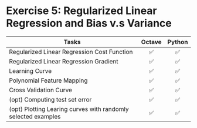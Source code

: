 # Exercise 5: Regularized Linear Regression and Bias v.s Variance

| Tasks                                                         | Octave | Python |
| ------------------------------------------------------------- | :----: | :----: |
| Regularized Linear Regression Cost Function                   |   ✅   |   ✅   |
| Regularized Linear Regression Gradient                        |   ✅   |   ✅   |
| Learning Curve                                                |   ✅   |   ✅   |
| Polynomial Feature Mapping                                    |   ✅   |   ✅   |
| Cross Validation Curve                                        |   ✅   |   ✅   |
| (opt) Computing test set error                                |   ✅   |   ✅   |
| (opt) Plotting Learing curves with randomly selected examples |   ✅   |   ✅   |
